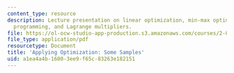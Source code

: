 ```yaml
---
content_type: resource
description: Lecture presentation on linear optimization, min-max optimization, dynamic
  programming, and Lagrange multipliers.
file: https://ol-ocw-studio-app-production.s3.amazonaws.com/courses/2-017j-design-of-electromechanical-robotic-systems-fall-2009/a1ea4a4b16003ee9f65c83263e182151_MIT2_017JF09_optimization.pdf
file_type: application/pdf
resourcetype: Document
title: 'Applying Optimization: Some Samples'
uid: a1ea4a4b-1600-3ee9-f65c-83263e182151
---
```

